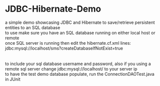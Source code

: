 # JDBC-Hibernate-Demo
a simple demo showcasing JDBC and Hibernate to save/retrieve persistent entities to an SQL database<br>
to use make sure you have an SQL database running on either local host or remote<br>
once SQL server is running then edit the hibernate.cf.xml lines:<br>
        <property name="connection.url">jdbc:mysql://localhost/sms?createDatabaseIfNotExist=true</property><br>
        <property name="connection.username"></property><br>
        <property name="connection.password"></property><br>
to include your sql database username and password, also if you using a remote sql server change jdbc:mysql://localhost/ to your server ip<br>
to have the test demo database populate, run the ConnectionDAOTest.java in JUnit<br>

